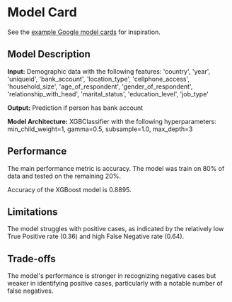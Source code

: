 # Model Card

See the [example Google model cards](https://modelcards.withgoogle.com/model-reports) for inspiration. 

## Model Description

**Input:** 
Demographic data with the following features: 'country', 'year', 'uniqueid', 'bank_account', 'location_type',
       'cellphone_access', 'household_size', 'age_of_respondent',
       'gender_of_respondent', 'relationship_with_head', 'marital_status',
       'education_level', 'job_type' 

**Output:** 
Prediction if person has bank account

**Model Architecture:** 
XGBClassifier with the following hyperparameters: min_child_weight=1, gamma=0.5, subsample=1.0, max_depth=3

## Performance

The main performance metric is accuracy.
The model was train on 80% of data and tested on the remaining 20%.

Accuracy of the XGBoost model is 0.8895.

## Limitations

The model struggles with positive cases, as indicated by the relatively low True Positive rate (0.36) and high False Negative rate (0.64).

## Trade-offs

The model's performance is stronger in recognizing negative cases but weaker in identifying positive cases, particularly with a notable number of false negatives.
